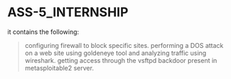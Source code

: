 # ASS-5_INTERNSHIP
it contains the following:
> configuring firewall to block specific sites.
> performing a DOS attack on a web site using goldeneye tool and analyzing traffic using wireshark.
> getting access through the vsftpd backdoor present in metasploitable2 server.
